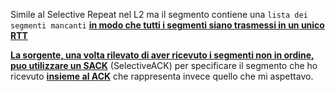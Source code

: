 Simile al Selective Repeat nel L2 ma il segmento contiene una `lista dei segmenti mancanti` <b><u>in modo che tutti i segmenti siano trasmessi in un unico RTT</u></b>

<b><u>La sorgente, una volta rilevato di aver ricevuto i segmenti non in ordine, puo utilizzare un SACK</u></b> (SelectiveACK) per specificare il segmento che ho ricevuto <b><u>insieme al ACK</u></b> che rappresenta invece quello che mi aspettavo.